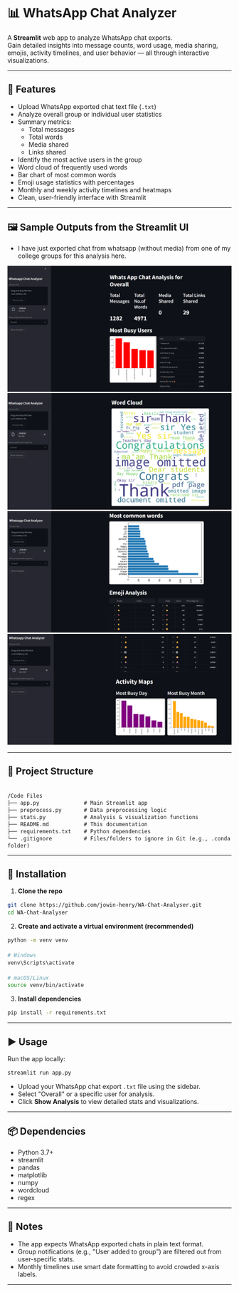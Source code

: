 

# 📊 WhatsApp Chat Analyzer

A **Streamlit** web app to analyze WhatsApp chat exports.  
Gain detailed insights into message counts, word usage, media sharing, emojis, activity timelines, and user behavior — all through interactive visualizations.

---

## 🎯 Features

- Upload WhatsApp exported chat text file (`.txt`)
- Analyze overall group or individual user statistics
- Summary metrics:
  - Total messages
  - Total words
  - Media shared
  - Links shared
- Identify the most active users in the group
- Word cloud of frequently used words
- Bar chart of most common words
- Emoji usage statistics with percentages
- Monthly and weekly activity timelines and heatmaps
- Clean, user-friendly interface with Streamlit

---

## 🖼️ Sample Outputs from the Streamlit UI
* I have just exported chat from whatsapp (without media) from one of my college groups for this analysis here.
<div align="center">

![Chat Analysis 1](image/WA_analyse.png)  
![Chat Analysis 2](image/WA_analyse_1.png)  
![Chat Analysis 3](image/WA_analyse_2.png)  
![Chat Analysis 4](image/WA_analyse_3.png)  

</div>

---

## 📁 Project Structure

```

/Code Files
├── app.py              # Main Streamlit app
├── preprocess.py       # Data preprocessing logic
├── stats.py            # Analysis & visualization functions
├── README.md           # This documentation
├── requirements.txt    # Python dependencies
└── .gitignore          # Files/folders to ignore in Git (e.g., .conda folder)

````

---

## 🚀 Installation

1. **Clone the repo**

```bash
git clone https://github.com/jowin-henry/WA-Chat-Analyser.git
cd WA-Chat-Analyser
````

2. **Create and activate a virtual environment (recommended)**

```bash
python -m venv venv

# Windows
venv\Scripts\activate

# macOS/Linux
source venv/bin/activate
```

3. **Install dependencies**

```bash
pip install -r requirements.txt
```

---

## ▶️ Usage

Run the app locally:

```bash
streamlit run app.py
```

* Upload your WhatsApp chat export `.txt` file using the sidebar.
* Select "Overall" or a specific user for analysis.
* Click **Show Analysis** to view detailed stats and visualizations.

---

## 📦 Dependencies

* Python 3.7+
* streamlit
* pandas
* matplotlib
* numpy
* wordcloud
* regex



---

## 📝 Notes

* The app expects WhatsApp exported chats in plain text format.
* Group notifications (e.g., "User added to group") are filtered out from user-specific stats.
* Monthly timelines use smart date formatting to avoid crowded x-axis labels.

---





